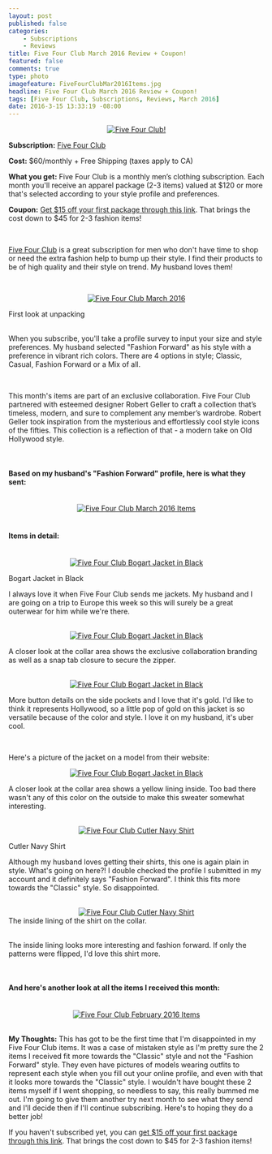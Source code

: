 ```yaml
---
layout: post
published: false
categories: 
    - Subscriptions
    - Reviews
title: Five Four Club March 2016 Review + Coupon!
featured: false
comments: true
type: photo
imagefeature: FiveFourClubMar2016Items.jpg
headline: Five Four Club March 2016 Review + Coupon!
tags: [Five Four Club, Subscriptions, Reviews, March 2016]
date: 2016-3-15 13:33:19 -08:00
---
```


<center><a href="https://www.fivefourclub.com/getstarted?referrer=RE731318" target="_blank">
<img src="/images/FiveFourClubMar2016Package.jpg" border="0" style="border:none;max-width:100%;" alt="Five Four Club!" />
</a></center>
<p><b>Subscription:</b> <a href="https://www.fivefourclub.com/getstarted?referrer=RE731318" target="_blank">Five Four Club</a></p>
<p><b>Cost:</b> $60/monthly + Free Shipping (taxes apply to CA)</p>
<p><b>What you get:</b> Five Four Club is a monthly men’s clothing subscription. Each month you'll receive an apparel package (2-3 items) valued at $120 or more that's selected according to your style profile and preferences.</p>
<p><b>Coupon:</b> <a href="https://www.fivefourclub.com/getstarted?referrer=RE731318" target="_blank">Get $15 off your first package through this link</a>. That brings the cost down to $45 for 2-3 fashion items!</p>
<br>

<p><a href="https://www.fivefourclub.com/getstarted?referrer=RE731318" target="_blank">Five Four Club</a> is a great subscription for men who don't have time to shop or need the extra fashion help to bump up their style. I find their products to be of high quality and their style on trend. My husband loves them!</p>

<br>

<p><center><a href="https://www.fivefourclub.com/getstarted?referrer=RE731318" target="_blank">
<img src="/images/FiveFourClubMar2016OpenPackage.jpg" border="0" style="border:none;max-width:100%;" alt="Five Four Club March 2016" />
</a></center></p>
<figcaption>First look at unpacking</figcaption>
<br>

<p>When you subscribe, you'll take a profile survey to input your size and style preferences. My husband selected "Fashion Forward" as his style with a preference in vibrant rich colors. There are 4 options in style; Classic, Casual, Fashion Forward or a Mix of all.</p>

<br>

<p>This month's items are part of an exclusive collaboration. Five Four Club partnered with esteemed designer Robert Geller to craft a collection that’s timeless, modern, and sure to complement any member’s wardrobe. Robert Geller took inspiration from the mysterious and effortlessly cool style icons of the fifties. This collection is a reflection of that - a modern take on Old Hollywood style.</p>  

<br>

<H4>Based on my husband's "Fashion Forward" profile, here is what they sent:</H4>

<br>

<center><a href="https://www.fivefourclub.com/getstarted?referrer=RE731318" target="_blank">
<img src="/images/FiveFourClubMar2016Items.jpg" border="0" style="border:none;max-width:100%;" alt="Five Four Club March 2016 Items" />
</a></center>
<br>

<H4>Items in detail:</H4>

<br>

<center><a href="https://www.fivefourclub.com/getstarted?referrer=RE731318" target="_blank">
<img src="/images/FiveFourClubMar2016BogartBlackJacket.jpg" border="0" style="border:none;max-width:100%;" alt="Five Four Club Bogart Jacket in Black" />
</a></center>

<DL>
<DT>Bogart Jacket in Black</DT>
</DL>

<p>I always love it when Five Four Club sends me jackets. My husband and I are going on a trip to Europe this week so this will surely be a great outerwear for him while we're there.</p>

<br>

<center><a href="https://www.fivefourclub.com/getstarted?referrer=RE731318" target="_blank">
<img src="/images/FiveFourClubMar2016BogartBlackJacket3.jpg" border="0" style="border:none;max-width:100%;" alt="Five Four Club Bogart Jacket in Black" />
</a></center>

<p>A closer look at the collar area shows the exclusive collaboration branding as well as a snap tab closure to secure the zipper.</p>

<br>

<center><a href="https://www.fivefourclub.com/getstarted?referrer=RE731318" target="_blank">
<img src="/images/FiveFourClubMar2016BogartBlackJacket2.jpg" border="0" style="border:none;max-width:100%;" alt="Five Four Club Bogart Jacket in Black" />
</a></center>

<p>More button details on the side pockets and I love that it's gold. I'd like to think it represents Hollywood, so a little pop of gold on this jacket is so versatile because of the color and style. I love it on my husband, it's uber cool.</p>

<br>

<p>Here's a picture of the jacket on a model from their website:</p>

<center><a href="https://www.fivefourclub.com/getstarted?referrer=RE731318" target="_blank">
<img src="/images/FiveFourClubMar2016BogartBlackJacket4.jpg" border="0" style="border:none;max-width:100%;" alt="Five Four Club Bogart Jacket in Black" />
</a></center>

<p>A closer look at the collar area shows a yellow lining inside. Too bad there wasn't any of this color on the outside to make this sweater somewhat interesting.</p>

<br>

<center><a href="https://www.fivefourclub.com/getstarted?referrer=RE731318" target="_blank">
<img src="/images/FiveFourClubFeb2016CutlerNavyShirt.jpg" border="0" style="border:none;max-width:100%;" alt="Five Four Club Cutler Navy Shirt" />
</a></center>
<DL>
<DT>Cutler Navy Shirt</DT>
</DL>

<p>Although my husband loves getting their shirts, this one is again plain in style. What's going on here?! I double checked the profile I submitted in my account and it definitely says "Fashion Forward". I think this fits more towards the "Classic" style. So disappointed.</p> 

<br>

<center><a href="https://www.fivefourclub.com/getstarted?referrer=RE731318" target="_blank">
<img src="/images/FiveFourClubFeb2016CutlerNavyShirt2.jpg" border="0" style="border:none;max-width:100%;" alt="Five Four Club Cutler Navy Shirt" />
</a></center>
<figcaption>The inside lining of the shirt on the collar.</figcaption>

<br>

<p>The inside lining looks more interesting and fashion forward. If only the patterns were flipped, I'd love this shirt more.</p>

<br>

<H4>And here's another look at all the items I received this month:</H4>

<br>

<center><a href="https://www.fivefourclub.com/getstarted?referrer=RE731318" target="_blank">
<img src="/images/FiveFourClubFeb2016ItemsCollage.jpg" border="0" style="border:none;max-width:100%;" alt="Five Four Club February 2016 Items" />
</a></center>

<br>

<p><i class="icon-exclamation-sign"></i><b> My Thoughts:</b> This has got to be the first time that I'm disappointed in my Five Four Club items. It was a case of mistaken style as I'm pretty sure the 2 items I received fit more towards the "Classic" style and not the "Fashion Forward" style. They even have pictures of models wearing outfits to represent each style when you fill out your online profile, and even with that it looks more towards the "Classic" style. I wouldn't have bought these 2 items myself if I went shopping, so needless to say, this really bummed me out. I'm going to give them another try next month to see what they send and I'll decide then if I'll continue subscribing. Here's to hoping they do a better job!</p>

<p>If you haven't subscribed yet, you can <a href="https://www.fivefourclub.com/getstarted?referrer=RE731318" target="_blank">get $15 off your first package through this link</a>. That brings the cost down to $45 for 2-3 fashion items!</p> 
